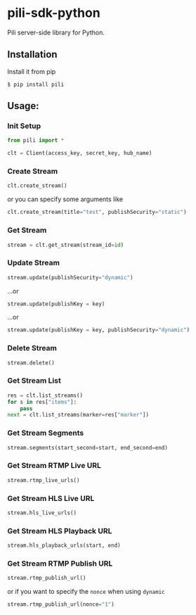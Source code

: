pili-sdk-python
=============

Pili server-side library for Python.

Installation
-------------
Install it from pip

    $ pip install pili

Usage:
-------------
### Init Setup
```python
from pili import *

clt = Client(access_key, secret_key, hub_name)
```

### Create Stream

```python
clt.create_stream()
```
or you can specify some arguments like

```python
clt.create_stream(title="test", publishSecurity="static")
```

### Get Stream
```python
stream = clt.get_stream(stream_id=id)
```

### Update Stream
```python
stream.update(publishSecurity="dynamic")
```
...or
```python
stream.update(publishKey = key)
```
...or
```python
stream.update(publishKey = key, publishSecurity="dynamic")
```

### Delete Stream
```python
stream.delete()
```

### Get Stream List
```python
res = clt.list_streams()
for s in res["items"]:
    pass
next = clt.list_streams(marker=res["marker"])
```

### Get Stream Segments
```python
stream.segments(start_second=start, end_second=end)
```

### Get Stream RTMP Live URL

```python
stream.rtmp_live_urls()
```

### Get Stream HLS Live URL

```python
stream.hls_live_urls()
```
    
### Get Stream HLS Playback URL

```python
stream.hls_playback_urls(start, end)
```

### Get Stream RTMP Publish URL

```python
stream.rtmp_publish_url()
```
or if you want to specify the `nonce` when using `dynamic`
```python
stream.rtmp_publish_url(nonce="1")
```
